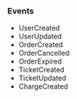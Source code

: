 ### Events

* UserCreated
* UserUpdated
* OrderCreated
* OrderCancelled
* OrderExpired
* TicketCreated
* TicketUpdated
* ChargeCreated